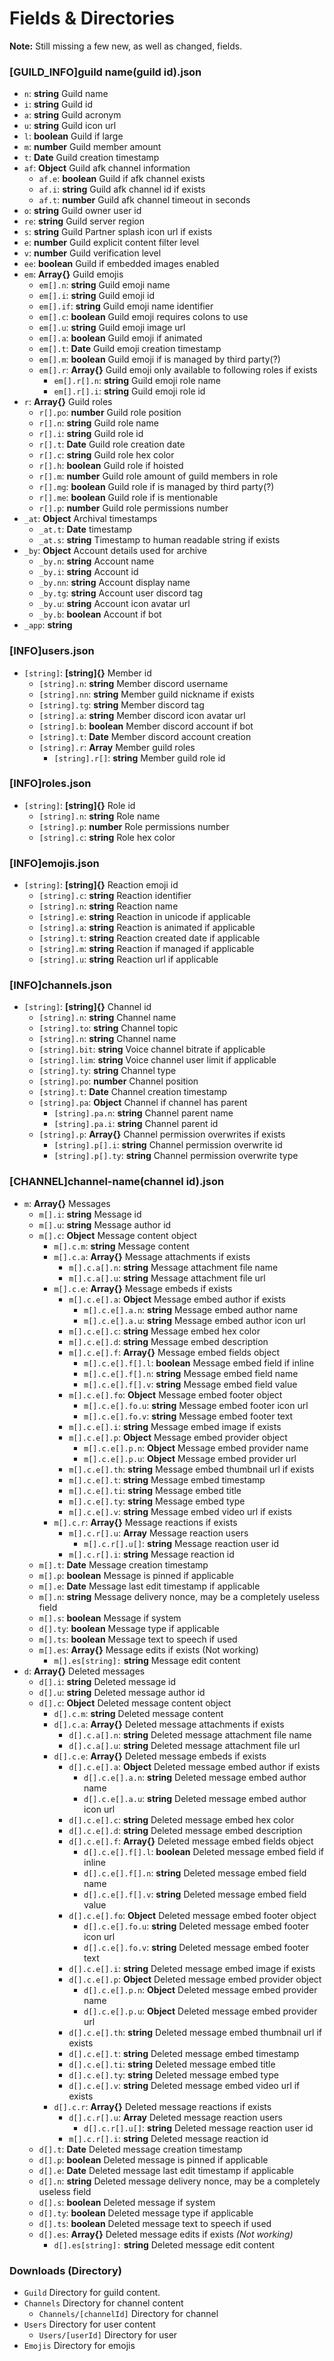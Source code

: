 # Fields & Directories
**Note:** Still missing a few new, as well as changed, fields.
### [GUILD_INFO]guild name(guild id).json
  * `n`: **string** Guild name
  * `i`: **string** Guild id
  * `a`: **string** Guild acronym
  * `u`: **string** Guild icon url
  * `l`: **boolean** Guild if large
  * `m`: **number** Guild member amount
  * `t`: **Date** Guild creation timestamp
  * `af`: **Object** Guild afk channel information
    * `af.e`: **boolean** Guild if afk channel exists
    * `af.i`: **string** Guild afk channel id if exists
    * `af.t`: **number** Guild afk channel timeout in seconds
  * `o`: **string** Guild owner user id
  * `re`: **string** Guild server region
  * `s`: **string** Guild Partner splash icon url if exists
  * `e`: **number** Guild explicit content filter level
  * `v`: **number** Guild verification level
  * `ee`: **boolean** Guild if embedded images enabled
  * `em`: **Array{}** Guild emojis
    * `em[].n`: **string** Guild emoji name
    * `em[].i`: **string** Guild emoji id
    * `em[].if`: **string** Guild emoji name identifier
    * `em[].c`: **boolean** Guild emoji requires colons to use
    * `em[].u`: **string** Guild emoji image url
    * `em[].a`: **boolean** Guild emoji if animated
    * `em[].t`: **Date** Guild emoji creation timestamp
    * `em[].m`: **boolean** Guild emoji if is managed by third party(?)
    * `em[].r`: **Array{}** Guild emoji only available to following roles if exists
      * `em[].r[].n`: **string** Guild emoji role name
      * `em[].r[].i`: **string** Guild emoji role id
  * `r`: **Array{}** Guild roles
    * `r[].po`: **number** Guild role position
    * `r[].n`: **string** Guild role name
    * `r[].i`: **string** Guild role id
    * `r[].t`: **Date** Guild role creation date
    * `r[].c`: **string** Guild role hex color
    * `r[].h`: **boolean** Guild role if hoisted
    * `r[].m`: **number** Guild role amount of guild members in role
    * `r[].mg`: **boolean** Guild role if is managed by third party(?)
    * `r[].me`: **boolean** Guild role if is mentionable
    * `r[].p`: **number** Guild role permissions number
  * `_at`: **Object** Archival timestamps
    * `_at.t`: **Date** timestamp
    * `_at.s`: **string** Timestamp to human readable string if exists
  * `_by`: **Object** Account details used for archive
    * `_by.n`: **string** Account name
    * `_by.i`: **string** Account id
    * `_by.nn`: **string** Account display name
    * `_by.tg`: **string** Account user discord tag
    * `_by.u`: **string** Account icon avatar url
    * `_by.b`: **boolean** Account if bot
  * `_app`: **string**
### [INFO]users.json
  * `[string]`: **[string]{}** Member id
    * `[string].n`: **string** Member discord username
    * `[string].nn`: **string** Member guild nickname if exists
    * `[string].tg`: **string** Member discord tag
    * `[string].a`: **string** Member discord icon avatar url
    * `[string].b`: **boolean** Member discord account if bot
    * `[string].t`: **Date** Member discord account creation
    * `[string].r`: **Array** Member guild roles
      * `[string].r[]`: **string** Member guild role id
### [INFO]roles.json
  * `[string]`: **[string]{}** Role id
    * `[string].n`: **string** Role name
    * `[string].p`: **number** Role permissions number
    * `[string].c`: **string** Role hex color
### [INFO]emojis.json
  * `[string]`: **[string]{}** Reaction emoji id
    * `[string].c`: **string** Reaction identifier
    * `[string].n`: **string** Reaction name
    * `[string].e`: **string** Reaction in unicode if applicable
    * `[string].a`: **string** Reaction is animated if applicable
    * `[string].t`: **string** Reaction created date if applicable
    * `[string].m`: **string** Reaction if managed if applicable
    * `[string].u`: **string** Reaction url if applicable
### [INFO]channels.json
  * `[string]`: **[string]{}** Channel id
    * `[string].n`: **string** Channel name
    * `[string].to`: **string** Channel topic
    * `[string].n`: **string** Channel name
    * `[string].bit`: **string** Voice channel bitrate if applicable
    * `[string].lim`: **string** Voice channel user limit if applicable
    * `[string].ty`: **string** Channel type
    * `[string].po`: **number** Channel position
    * `[string].t`: **Date** Channel creation timestamp
    * `[string].pa`: **Object** Channel if channel has parent
      * `[string].pa.n`: **string** Channel parent name
      * `[string].pa.i`: **string** Channel parent id
    * `[string].p`: **Array{}** Channel permission overwrites if exists
      * `[string].p[].i`: **string** Channel permission overwrite id
      * `[string].p[].ty`: **string** Channel permission overwrite type
### [CHANNEL]channel-name(channel id).json
  * `m`: **Array{}** Messages
    * `m[].i`: **string** Message id
    * `m[].u`: **string** Message author id
    * `m[].c`: **Object** Message content object
      * `m[].c.m`: **string** Message content
      * `m[].c.a`: **Array{}** Message attachments if exists
        * `m[].c.a[].n`: **string** Message attachment file name
        * `m[].c.a[].u`: **string** Message attachment file url
      * `m[].c.e`: **Array{}** Message embeds if exists
        * `m[].c.e[].a`: **Object** Message embed author if exists
          * `m[].c.e[].a.n`: **string** Message embed author name
          * `m[].c.e[].a.u`: **string** Message embed author icon url
        * `m[].c.e[].c`: **string** Message embed hex color
        * `m[].c.e[].d`: **string** Message embed description
        * `m[].c.e[].f`: **Array{}** Message embed fields object
          * `m[].c.e[].f[].l`: **boolean** Message embed field if inline
          * `m[].c.e[].f[].n`: **string** Message embed field name
          * `m[].c.e[].f[].v`: **string** Message embed field value
        * `m[].c.e[].fo`: **Object** Message embed footer object
          * `m[].c.e[].fo.u`: **string** Message embed footer icon url
          * `m[].c.e[].fo.v`: **string** Message embed footer text
        * `m[].c.e[].i`: **string** Message embed image if exists
        * `m[].c.e[].p`: **Object** Message embed provider object
          * `m[].c.e[].p.n`: **Object** Message embed provider name
          * `m[].c.e[].p.u`: **Object** Message embed provider url
        * `m[].c.e[].th`: **string** Message embed thumbnail url if exists
        * `m[].c.e[].t`: **string** Message embed timestamp
        * `m[].c.e[].ti`: **string** Message embed title
        * `m[].c.e[].ty`: **string** Message embed type
        * `m[].c.e[].v`: **string** Message embed video url if exists
      * `m[].c.r`: **Array{}** Message reactions if exists
        * `m[].c.r[].u`: **Array** Message reaction users
          * `m[].c.r[].u[]`: **string** Message reaction user id
        * `m[].c.r[].i`: **string** Message reaction id
    * `m[].t`: **Date** Message creation timestamp
    * `m[].p`: **boolean** Message is pinned if applicable
    * `m[].e`: **Date** Message last edit timestamp if applicable
    * `m[].n`: **string** Message delivery nonce, may be a completely useless field
    * `m[].s`: **boolean** Message if system
    * `d[].ty`: **boolean** Message type if applicable
    * `m[].ts`: **boolean** Message text to speech if used
    * `m[].es`: **Array{}** Message edits if exists (Not working)
      * `m[].es[string]:` **string** Message edit content
  * `d`: **Array{}** Deleted messages
    * `d[].i`: **string** Deleted message id
    * `d[].u`: **string** Deleted message author id
    * `d[].c`: **Object** Deleted message content object
      * `d[].c.m`: **string** Deleted message content
      * `d[].c.a`: **Array{}** Deleted message attachments if exists
        * `d[].c.a[].n`: **string** Deleted message attachment file name
        * `d[].c.a[].u`: **string** Deleted message attachment file url
      * `d[].c.e`: **Array{}** Deleted message embeds if exists
        * `d[].c.e[].a`: **Object** Deleted message embed author if exists
          * `d[].c.e[].a.n`: **string** Deleted message embed author name
          * `d[].c.e[].a.u`: **string** Deleted message embed author icon url
        * `d[].c.e[].c`: **string** Deleted message embed hex color
        * `d[].c.e[].d`: **string** Deleted message embed description
        * `d[].c.e[].f`: **Array{}** Deleted message embed fields object
          * `d[].c.e[].f[].l`: **boolean** Deleted message embed field if inline
          * `d[].c.e[].f[].n`: **string** Deleted message embed field name
          * `d[].c.e[].f[].v`: **string** Deleted message embed field value
        * `d[].c.e[].fo`: **Object** Deleted message embed footer object
          * `d[].c.e[].fo.u`: **string** Deleted message embed footer icon url
          * `d[].c.e[].fo.v`: **string** Deleted message embed footer text
        * `d[].c.e[].i`: **string** Deleted message embed image if exists
        * `d[].c.e[].p`: **Object** Deleted message embed provider object
          * `d[].c.e[].p.n`: **Object** Deleted message embed provider name
          * `d[].c.e[].p.u`: **Object** Deleted message embed provider url
        * `d[].c.e[].th`: **string** Deleted message embed thumbnail url if exists
        * `d[].c.e[].t`: **string** Deleted message embed timestamp
        * `d[].c.e[].ti`: **string** Deleted message embed title
        * `d[].c.e[].ty`: **string** Deleted message embed type
        * `d[].c.e[].v`: **string** Deleted message embed video url if exists
      * `d[].c.r`: **Array{}** Deleted message reactions if exists
        * `d[].c.r[].u`: **Array** Deleted message reaction users
          * `d[].c.r[].u[]`: **string** Deleted message reaction user id
        * `m[].c.r[].i`: **string** Deleted message reaction id
    * `d[].t`: **Date** Deleted message creation timestamp
    * `d[].p`: **boolean** Deleted message is pinned if applicable
    * `d[].e`: **Date** Deleted message last edit timestamp if applicable
    * `d[].n`: **string** Deleted message delivery nonce, may be a completely useless field
    * `d[].s`: **boolean** Deleted message if system
    * `d[].ty`: **boolean** Deleted message type if applicable
    * `d[].ts`: **boolean** Deleted message text to speech if used
    * `d[].es`: **Array{}** Deleted message edits if exists *(Not working)*
      * `d[].es[string]:` **string** Deleted message edit content
### Downloads (Directory)
  * `Guild` Directory for guild content.
  * `Channels` Directory for channel content
    * `Channels/[channelId]` Directory for channel
  * `Users` Directory for user content
    * `Users/[userId]` Directory for user
  * `Emojis` Directory for emojis